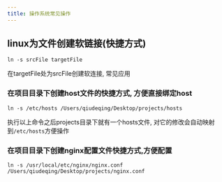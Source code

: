 ```yaml
---
title: 操作系统常见操作
---
```



## linux为文件创建软链接(快捷方式)

```
ln -s srcFile targetFile
```

在targetFile处为srcFile创建软连接, 常见应用

### 在项目目录下创建host文件的快捷方式, 方便直接绑定host

```
ln -s /etc/hosts /Users/qiudeqing/Desktop/projects/hosts
```

执行以上命令之后projects目录下就有一个hosts文件, 对它的修改会自动映射到`/etc/hosts`方便操作

### 在项目目录下创建nginx配置文件快捷方式,方便配置

```
ln -s /usr/local/etc/nginx/nginx.conf  /Users/qiudeqing/Desktop/projects/nginx.conf
```
